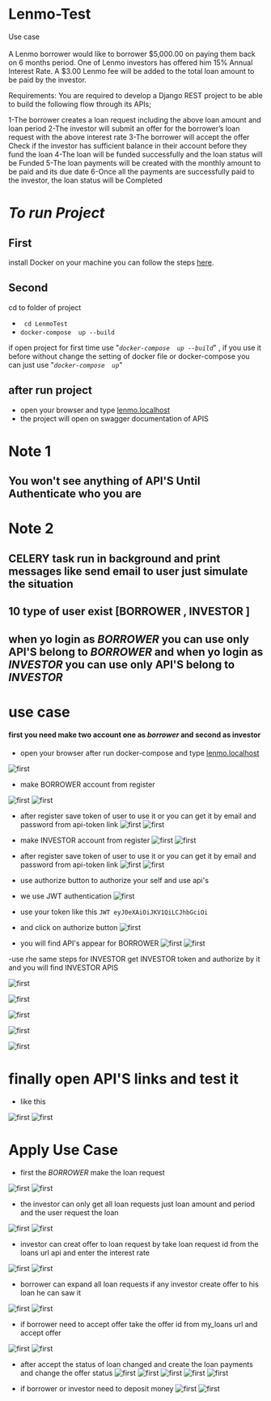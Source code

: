 # Lenmo-Test
Use case\
\
A Lenmo borrower would like to borrower $5,000.00 on paying them back on 6 months period. One of Lenmo investors has offered him 15% Annual Interest Rate. A $3.00 Lenmo fee will be added to the total loan amount to be paid by the investor.  
 
Requirements:
You are required to develop a Django REST project to be able to build the following flow through its APIs;
 
1-The borrower creates a loan request including the above loan amount and loan period 
2-The investor will submit an offer for the borrower’s loan request with the above interest rate
3-The borrower will accept the offer
Check if the investor has sufficient balance in their account before they fund the loan
4-The loan will be funded successfully and the loan status will be Funded 
5-The loan payments will be created with the monthly amount to be paid and its due date
6-Once all the payments are successfully paid to the investor, the loan status will be Completed 


# *To run Project*

## First
install Docker on your machine you can follow the steps [here](https://docs.docker.com/install/linux/docker-ce/ubuntu/).

## Second 


cd to folder of project 

- ``` cd LenmoTest```
-  ```docker-compose  up --build``` 

if open project for first time use "*```docker-compose  up --build```*" , if you use it before without change the 
 setting of docker file
 or docker-compose you can just use "*```docker-compose  up```*" 
 
 ## after run project
 -  open your browser and type [lenmo.localhost](lenmo.localhost)
 - the project will open on swagger documentation of APIS
 
 # Note  1
 ## You won't see anything of API'S Until Authenticate who you are 
 
 # Note  2
 ## CELERY task run in background and print messages like send email to user just simulate the situation 
 
 ## 10 type of user exist [BORROWER , INVESTOR ]
 ## when yo login as  *BORROWER* you can use only API'S belong to  *BORROWER* and  when yo login as *INVESTOR* you can use only API'S belong to *INVESTOR*
 

 # use case
 #### first you need make two account one as *borrower* and second as investor 
 
 - open your browser  after run docker-compose and type [lenmo.localhost](lenmo.localhost)
 
 ![first](documentation/1.png)
 
 -  make BORROWER account from register
 
![first](documentation/2.png)
![first](documentation/3.png)
- after register save token of user to use it or you can get it by email and password from api-token link
![first](documentation/6.png)
![first](documentation/7.png)

-  make INVESTOR account from register
![first](documentation/4.png)
![first](documentation/5.png)
- after register save token of user to use it or you can get it by email and password from api-token link
![first](documentation/12.png)
![first](documentation/7.png)

-  use authorize button to authorize your self and use api's

- we use JWT authentication 
![first](documentation/8.png)
- use your token like this
```JWT eyJ0eXAiOiJKV1QiLCJhbGciOi```
- and click on authorize button
![first](documentation/9.png)

- you will find API's appear for BORROWER
![first](documentation/10.png)
![first](documentation/11.png)

-use rhe same steps for INVESTOR get INVESTOR token and authorize by it and you will find INVESTOR APIS

![first](documentation/12.png)

![first](documentation/7.png)

![first](documentation/8.png)

![first](documentation/9.png)

![first](documentation/13.png)


# finally open API'S links and test it 
- like this

![first](documentation/14.png)
![first](documentation/15.png)


# Apply Use Case
- first the *BORROWER* make the loan request

![first](documentation/16.png)
![first](documentation/17.png)

- the investor can only get all loan requests just loan amount and period and the user request the loan 

![first](documentation/18.png)
![first](documentation/19.png)

- investor can creat offer to loan request by take loan request id from the loans url api and enter the interest rate

![first](documentation/20.png)
![first](documentation/21.png)

- borrower can expand all loan requests if any investor create offer to his loan he can saw it 

![first](documentation/22.png)
![first](documentation/23.png)

- if borrower need to accept offer take the offer id from my_loans url and accept offer

![first](documentation/24.png)
![first](documentation/25.png)

- after accept the status of loan changed and create the loan payments and change the offer status
![first](documentation/26.png)
![first](documentation/27.png)
![first](documentation/28.png)
![first](documentation/30.png)
![first](documentation/31.png)

- if borrower or investor need to deposit money 
![first](documentation/32.png)
![first](documentation/33.png)























